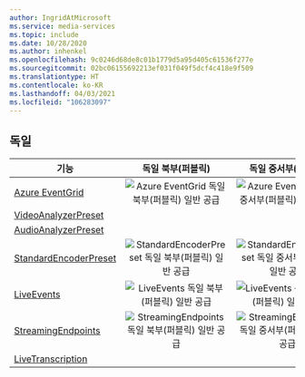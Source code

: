 ```yaml
---
author: IngridAtMicrosoft
ms.service: media-services
ms.topic: include
ms.date: 10/28/2020
ms.author: inhenkel
ms.openlocfilehash: 9c0246d68de8c01b1779d5a95d405c61536f277e
ms.sourcegitcommit: 02bc06155692213ef031f049f5dcf4c418e9f509
ms.translationtype: HT
ms.contentlocale: ko-KR
ms.lasthandoff: 04/03/2021
ms.locfileid: "106283097"
---
```

<!--Feature availability in region-->
## <a name="germany"></a>독일

| 기능 | 독일 북부(퍼블릭) | 독일 중서부(퍼블릭) |
| --- | :---: | :---: |
| [Azure EventGrid](../monitoring/reacting-to-media-services-events.md) |![Azure EventGrid 독일 북부(퍼블릭) 일반 공급](../media/azure-clouds-regions/ga.svg) |![Azure EventGrid 독일 중서부(퍼블릭) 일반 공급](../media/azure-clouds-regions/ga.svg) |
| [VideoAnalyzerPreset](../analyze-video-audio-files-concept.md) | | |
| [AudioAnalyzerPreset](../analyze-video-audio-files-concept.md) | | |
| [StandardEncoderPreset](../encode-concept.md) | ![StandardEncoderPreset 독일 북부(퍼블릭) 일반 공급](../media/azure-clouds-regions/ga.svg) |![StandardEncoderPreset 독일 중서부(퍼블릭) 일반 공급](../media/azure-clouds-regions/ga.svg) |
| [LiveEvents](../stream-live-streaming-concept.md) | ![LiveEvents 독일 북부(퍼블릭) 일반 공급](../media/azure-clouds-regions/ga.svg) |![LiveEvents 독일 중서부(퍼블릭) 일반 공급](../media/azure-clouds-regions/ga.svg) |
| [StreamingEndpoints](../stream-streaming-endpoint-concept.md) | ![StreamingEndpoints 독일 북부(퍼블릭) 일반 공급](../media/azure-clouds-regions/ga.svg) |![StreamingEndpoints 독일 중서부(퍼블릭) 일반 공급](../media/azure-clouds-regions/ga.svg) |
| [LiveTranscription](../live-event-live-transcription-how-to.md) |  | |
